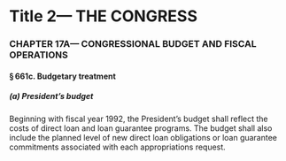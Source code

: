 
# Title 2— THE CONGRESS
### CHAPTER 17A— CONGRESSIONAL BUDGET AND FISCAL OPERATIONS
#### § 661c. Budgetary treatment
##### (a) President’s budget

Beginning with fiscal year 1992, the President’s budget shall reflect the costs of direct loan and loan guarantee programs. The budget shall also include the planned level of new direct loan obligations or loan guarantee commitments associated with each appropriations request.
